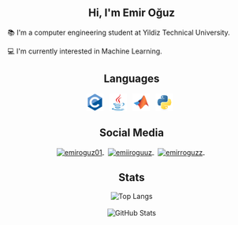 <h2 align = "center"> Hi, I'm Emir Oğuz </h2>

📚 I'm a computer engineering student at Yildiz Technical University.

💻 I'm currently interested in Machine Learning.

<h2 align = "center"> Languages </h2>
<div align = "center"> 
  <img src = "https://raw.githubusercontent.com/devicons/devicon/1119b9f84c0290e0f0b38982099a2bd027a48bf1/icons/c/c-original.svg" title = "C" alt = "C" width = "35" height = "35"/> &nbsp;
  <img src = "https://raw.githubusercontent.com/devicons/devicon/1119b9f84c0290e0f0b38982099a2bd027a48bf1/icons/java/java-original.svg" title = "Java" alt = "Java" width = "35" height = "35"/> &nbsp;
  <img src = "https://raw.githubusercontent.com/devicons/devicon/1119b9f84c0290e0f0b38982099a2bd027a48bf1/icons/matlab/matlab-original.svg" title = "MATLAB" alt = "MATLAB" width = "35" height = "35"/> &nbsp;
  <img src = "https://raw.githubusercontent.com/devicons/devicon/1119b9f84c0290e0f0b38982099a2bd027a48bf1/icons/python/python-original.svg" title = "Python" alt = "Python" width = "35" height = "35"/> &nbsp;
</div>

<h2 align = "center"> Social Media </h2>
<div align = "center">
  <a href = "https://linkedin.com/in/emiroguz01" target = "blank"> <img align = "center" src = "https://upload.wikimedia.org/wikipedia/commons/thumb/f/f8/LinkedIn_icon_circle.svg/2048px-LinkedIn_icon_circle.svg.png" title = "LinkedIn" alt = "emiroguz01" height = "32.5" width = "32.5"/> </a> &nbsp;
  <a href = "https://instagram.com/emiiroguuz" target = "blank"> <img align = "center" src = "https://upload.wikimedia.org/wikipedia/commons/thumb/9/95/Instagram_logo_2022.svg/2048px-Instagram_logo_2022.svg.png" title = "Instagram" alt = "emiiroguuz" height = "32.5" width = "32.5"/> </a> &nbsp;
  <a href = "https://open.spotify.com/user/emirroguzz" target = "blank"> <img align = "center" src = "https://upload.wikimedia.org/wikipedia/commons/thumb/1/19/Spotify_logo_without_text.svg/1024px-Spotify_logo_without_text.svg.png" title = "Spotify" alt = "emirroguzz" height = "32.5" width = "32.5"/> </a> &nbsp;
</div>

<h2 align = "center"> Stats </h2>
<div align = "center">
  
  ![Top Langs](https://github-readme-stats.vercel.app/api/top-langs?username=emirroguz&layout=compact&locale=en&show_icons=true&theme=github_dark)
  </br>
  </br>
  ![GitHub Stats](https://github-readme-stats.vercel.app/api?username=emirroguz&count_private=true&hide=contribs,issues&include_all_commits=true&theme=github_dark)
  
</div>
